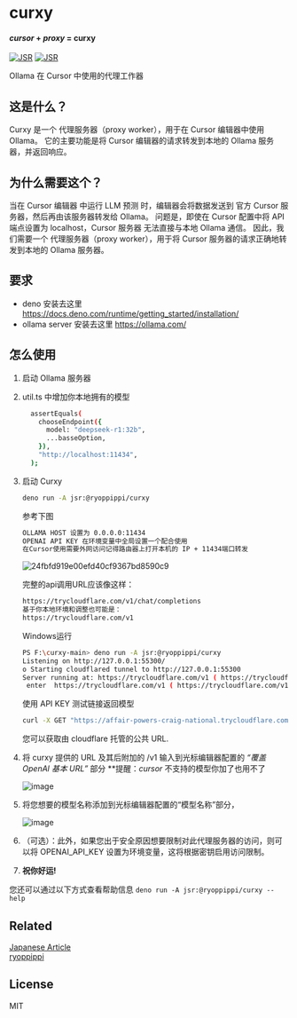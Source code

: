# curxy

#### _cursor_ + _proxy_ = **curxy**

[![JSR](https://jsr.io/badges/@ryoppippi/curxy)](https://jsr.io/@ryoppippi/curxy)
[![JSR](https://jsr.io/badges/@ryoppippi/curxy/score)](https://jsr.io/@ryoppippi/curxy)

Ollama 在 Cursor 中使用的代理工作器

## 这是什么？

Curxy 是一个 代理服务器（proxy worker），用于在 Cursor 编辑器中使用 Ollama。
它的主要功能是将 Cursor 编辑器的请求转发到本地的 Ollama 服务器，并返回响应。

## 为什么需要这个？

当在 Cursor 编辑器 中运行 LLM 预测 时，编辑器会将数据发送到 官方 Cursor 服务器，然后再由该服务器转发给 Ollama。
问题是，即使在 Cursor 配置中将 API 端点设置为 localhost，Cursor 服务器 无法直接与本地 Ollama 通信。
因此，我们需要一个 代理服务器（proxy worker），用于将 Cursor 服务器的请求正确地转发到本地的 Ollama 服务器。

## 要求

- deno   安装去这里 https://docs.deno.com/runtime/getting_started/installation/
- ollama server  安装去这里  https://ollama.com/

## 怎么使用

1. 启动 Ollama 服务器
2. util.ts 中增加你本地拥有的模型
   ```sh
     assertEquals(
       chooseEndpoint({
         model: "deepseek-r1:32b",
         ...basseOption,
       }),
       "http://localhost:11434",
     );
   ```
3. 启动 Curxy

   ```sh
   deno run -A jsr:@ryoppippi/curxy
   ```

   参考下图
   ```sh
   OLLAMA HOST 设置为 0.0.0.0:11434
   OPENAI API KEY 在环境变量中全局设置一个配合使用
   在Cursor使用需要外网访问记得路由器上打开本机的 IP + 11434端口转发
   
   ```
   ![24fbfd919e00efd40cf9367bd8590c9](https://github.com/user-attachments/assets/71d5764c-5cfb-41b0-a161-e6e587577a16)


   完整的api调用URL应该像这样：
   ```sh
   https://trycloudflare.com/v1/chat/completions
   基于你本地环境和调整也可能是：
   https://trycloudflare.com/v1
   ```
   Windows运行
   ```bash
   PS F:\curxy-main> deno run -A jsr:@ryoppippi/curxy
   Listening on http://127.0.0.1:55300/
   o Starting cloudflared tunnel to http://127.0.0.1:55300 
   Server running at: https://trycloudflare.com/v1 ( https://trycloudflare.com/v1 )
    enter  https://trycloudflare.com/v1 ( https://trycloudflare.com/v1 ​) into Override OpenAl Base URL section in cursor settings
   ```
   使用 API KEY 测试链接返回模型
   ```bash
   curl -X GET "https://affair-powers-craig-national.trycloudflare.com/v1/tags" -H "Authorization: Bearer sk-proj-fwexxxxx"
   ```
   
   您可以获取由 cloudflare 托管的公共 URL.

4. 将 curxy 提供的 URL 及其后附加的 /v1 输入到光标编辑器配置的  _“覆盖 OpenAl 基本 URL”_  部分
   **提醒：_cursor_ 不支持的模型你加了也用不了

   ![image](https://github.com/user-attachments/assets/085705e1-ecca-48a9-b005-bd33f77bc642)

4. 将您想要的模型名称添加到光标编辑器配置的“模型名称”部分，

   ![image](https://github.com/user-attachments/assets/4dbfd8d6-add2-4ecd-8466-a0540a1aca5c)


5. （可选）：此外，如果您出于安全原因想要限制对此代理服务器的访问，则可以将 OPENAI_API_KEY 设置为环境变量，这将根据密钥启用访问限制。

6. **祝你好运!**

您还可以通过以下方式查看帮助信息 `deno run -A jsr:@ryoppippi/curxy --help`

## Related

[Japanese Article](https://zenn.dev/ryoppippi/articles/02c618452a1c9f)   
[ryoppippi](https://github.com/ryoppippi/curxy)  

## License

MIT
